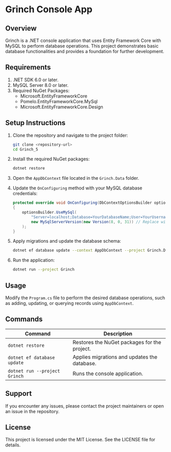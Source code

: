 
# Grinch Console App

## Overview
Grinch is a .NET console application that uses Entity Framework Core with MySQL to perform database operations. 
This project demonstrates basic database functionalities and provides a foundation for further development.

## Requirements
1. .NET SDK 6.0 or later.
2. MySQL Server 8.0 or later.
3. Required NuGet Packages:
   - Microsoft.EntityFrameworkCore
   - Pomelo.EntityFrameworkCore.MySql
   - Microsoft.EntityFrameworkCore.Design

## Setup Instructions
1. Clone the repository and navigate to the project folder:
   ```bash
   git clone <repository-url>
   cd Grinch_5
   ```

2. Install the required NuGet packages:
   ```bash
   dotnet restore
   ```

3. Open the `AppDbContext` file located in the `Grinch.Data` folder.

4. Update the `OnConfiguring` method with your MySQL database credentials:
   ```csharp
   protected override void OnConfiguring(DbContextOptionsBuilder optionsBuilder)
   {
       optionsBuilder.UseMySql(
           "Server=localhost;Database=YourDatabaseName;User=YourUsername;Password=YourPassword;",
           new MySqlServerVersion(new Version(8, 0, 31)) // Replace with your MySQL version
       );
   }
   ```

5. Apply migrations and update the database schema:
   ```bash
   dotnet ef database update --context AppDbContext --project Grinch.Data
   ```

6. Run the application:
   ```bash
   dotnet run --project Grinch
   ```

## Usage
Modify the `Program.cs` file to perform the desired database operations, such as adding, updating, or querying records using `AppDbContext`.

## Commands
| Command                                 | Description                                      |
|-----------------------------------------|--------------------------------------------------|
| `dotnet restore`                        | Restores the NuGet packages for the project.    |
| `dotnet ef database update`             | Applies migrations and updates the database.    |
| `dotnet run --project Grinch`           | Runs the console application.                   |

## Support
If you encounter any issues, please contact the project maintainers or open an issue in the repository.

## License
This project is licensed under the MIT License. See the LICENSE file for details.
